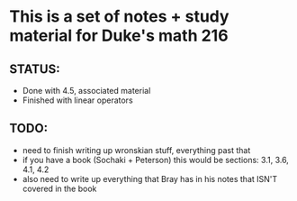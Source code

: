 # This is a set of notes + study material for Duke's math 216 

## STATUS: 
* Done with 4.5, associated material
* Finished with linear operators 

## TODO: 

* need to finish writing up wronskian stuff, everything past that 
* if you have a book (Sochaki + Peterson) this would be sections: 
 3.1, 3.6, 4.1, 4.2
* also need to write up everything that Bray has in his notes that ISN'T
covered in the book 


